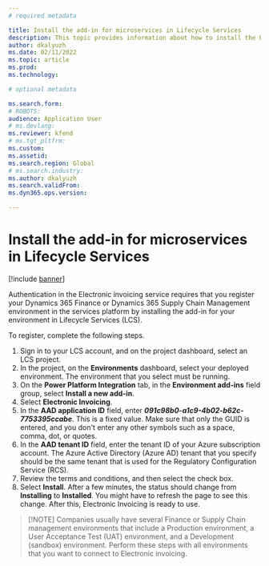 ```yaml
---
# required metadata

title: Install the add-in for microservices in Lifecycle Services
description: This topic provides information about how to install the Electronic Invoicing add-in in Lifecycle Services.
author: dkalyuzh
ms.date: 02/11/2022
ms.topic: article
ms.prod: 
ms.technology: 

# optional metadata

ms.search.form: 
# ROBOTS: 
audience: Application User
# ms.devlang: 
ms.reviewer: kfend
# ms.tgt_pltfrm: 
ms.custom: 
ms.assetid: 
ms.search.region: Global
# ms.search.industry: 
ms.author: dkalyuzh
ms.search.validFrom: 
ms.dyn365.ops.version: 

---
```


# Install the add-in for microservices in Lifecycle Services

[!include [banner](../includes/banner.md)]

Authentication in the Electronic invoicing service requires that you register your Dynamics 365 Finance or Dynamics 365 Supply Chain Management environment in the services platform by installing the add-in for your environment in Lifecycle Services (LCS). 

To register, complete the following steps.

1. Sign in to your LCS account, and on the project dashboard, select an LCS project.
2. In the project, on the **Environments** dashboard, select your deployed environment. The environment that you select must be running.
3. On the **Power Platform Integration** tab, in the **Environment add-ins** field group, select **Install a new add-in**.
4. Select **Electronic Invoicing**.
5. In the **AAD application ID** field, enter ***091c98b0-a1c9-4b02-b62c-7753395ccabe***. This is a fixed value. Make sure that only the GUID is entered, and you don't enter any other symbols such as a space, comma, dot, or quotes.
6. In the **AAD tenant ID** field, enter the tenant ID of your Azure subscription account. The Azure Active Directory (Azure AD) tenant that you specify should be the same tenant that is used for the Regulatory Configuration Service (RCS).
7. Review the terms and conditions, and then select the check box.
8. Select **Install**. After a few minutes, the status should change from **Installing** to **Installed**. You might have to refresh the page to see this change. After this, Electronic Invoicing is ready to use.



>	[!NOTE]
> Companies usually have several Finance or Supply Chain management environments that include a Production environment, a User Acceptance Test (UAT) environment, and a Development (sandbox) environment. Perform these steps with all environments that you want to connect to Electronic invoicing.


